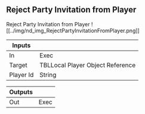 ## Reject Party Invitation from Player
Reject Party Invitation from Player
![[../img/nd_img_RejectPartyInvitationFromPlayer.png]]

|Inputs||
|--|--|
| In | Exec |
| Target | TBLLocal Player Object Reference |
| Player Id | String |

|Outputs||
|--|--|
| Out | Exec |
